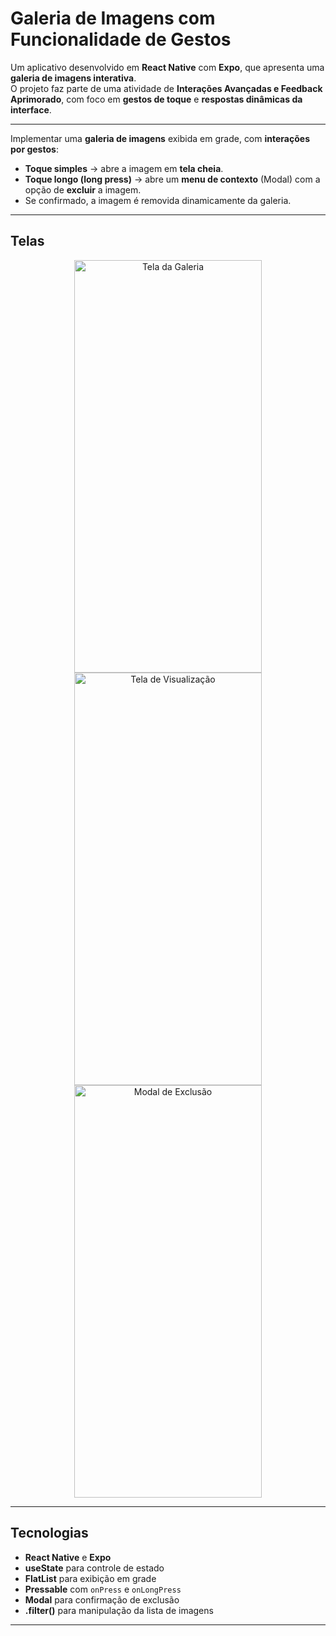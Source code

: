 #  Galeria de Imagens com Funcionalidade de Gestos

Um aplicativo desenvolvido em **React Native** com **Expo**, que apresenta uma **galeria de imagens interativa**.  
O projeto faz parte de uma atividade de **Interações Avançadas e Feedback Aprimorado**, com foco em **gestos de toque** e **respostas dinâmicas da interface**.

---


Implementar uma **galeria de imagens** exibida em grade, com **interações por gestos**:

-  **Toque simples** → abre a imagem em **tela cheia**.  
-  **Toque longo (long press)** → abre um **menu de contexto** (Modal) com a opção de **excluir** a imagem.  
-  Se confirmado, a imagem é removida dinamicamente da galeria.  

---

## Telas

<div align="center">
  <img width="300" height="660" alt="Tela da Galeria" src="https://github.com/user-attachments/assets/20a78623-ef5a-497e-b0a1-fa982ddb380e" />
  <img width="300" height="660" alt="Tela de Visualização" src="https://github.com/user-attachments/assets/1a5ca795-b9dc-45d5-a53e-036b3bf78538" />
  <img width="300" height="660" alt="Modal de Exclusão" src="https://github.com/user-attachments/assets/03619105-dfaf-4ec0-acda-ca1e68a6b3a5" />
</div>

---


## Tecnologias

- **React Native** e **Expo**
- **useState** para controle de estado
- **FlatList** para exibição em grade
- **Pressable** com `onPress` e `onLongPress`
- **Modal** para confirmação de exclusão
- **.filter()** para manipulação da lista de imagens

---
